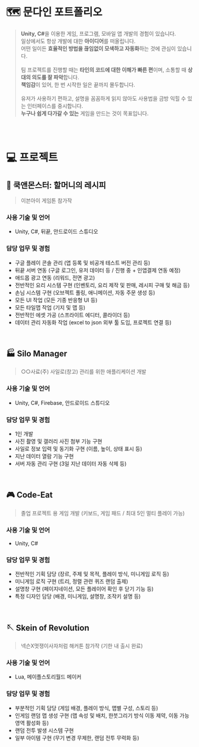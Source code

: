 # 🗺️ 문다인 포트폴리오
>   <b>Unity, C#</b>을 이용한 게임, 프로그램, 모바일 앱 개발의 경험이 있습니다. <br>
일상에서도 항상 개발에 대한 <b>아이디어</b>를 떠올립니다. <br>
어떤 일이든 <b>효율적인 방법을 끊임없이 모색하고 자동화</b>하는 것에 관심이 있습니다. <br><br>
팀 프로젝트를 진행할 때는 <b>타인의 코드에 대한 이해가 빠른 편</b>이며, 소통할 때 <b>상대의 의도를 잘 파악</b>합니다. <br>
<b>책임감</b>이 있어, 한 번 시작한 일은 끝까지 몰두합니다.
 <br><br> 유저가 사용하기 편하고, 설명을 꼼꼼하게 읽지 않아도 사용법을 금방 익힐 수 있는 인터페이스를 중시합니다. <br>
 <b>누구나 쉽게 다가갈 수 있는</b> 게임을 만드는 것이 목표입니다.
<br/>
<br>

# 💻 프로젝트

## 🍴 쿡앤몬스터: 할머니의 레시피

> 이븐아이 게임톤 참가작

### 사용 기술 및 언어
- Unity, C#, 뒤끝, 안드로이드 스튜디오


### 담당 업무 및 경험
  - 구글 플레이 콘솔 관리 (앱 등록 및 비공개 테스트 버전 관리 등)
  - 뒤끝 서버 연동 (구글 로그인, 유저 데이터 등 / 진행 중 + 인앱결제 연동 예정)
  - 애드몹 광고 연동 (리워드, 전면 광고)
  - 전반적인 요리 시스템 구현 (인벤토리, 요리 제작 및 판매, 레시피 구매 및 해금 등)
  - 손님 시스템 구현 (오브젝트 풀링, 애니메이션, 자동 주문 생성 등)
  - 모든 UI 작업 (모든 기종 반응형 UI 등)
  - 모든 타일맵 작업 (기지 및 맵 등)
  - 전반적인 에셋 가공 (스프라이트 에디터, 콜라이더 등)
  - 데이터 관리 자동화 작업 (excel to json 외부 툴 도입, 프로젝트 연결 등)

<br>

## 🏭 Silo Manager

> ○○사료(주) 사일로(창고) 관리를 위한 애플리케이션 개발

### 사용 기술 및 언어
- Unity, C#, Firebase, 안드로이드 스튜디오

### 담당 업무 및 경험
  - 1인 개발
  - 사진 촬영 및 갤러리 사진 첨부 기능 구현
  - 사일로 정보 입력 및 동기화 구현 (이름, 높이, 상태 표시 등)
  - 지난 데이터 열람 기능 구현
  - 서버 자동 관리 구현 (3일 지난 데이터 자동 삭제 등)

<br>

## 🎮 Code-Eat

> 졸업 프로젝트 용 게임 개발 (키보드, 게임 패드 / 최대 5인 멀티 플레이 가능)

### 사용 기술 및 언어
- Unity, C#
  
### 담당 업무 및 경험
  - 전반적인 기획 담당 (장르, 주제 및 목적, 플레이 방식, 미니게임 로직 등)
  - 미니게임 로직 구현 (트리, 정렬 관련 퀴즈 랜덤 출제)
  - 설명창 구현 (페이지네이션, 모든 플레이어 확인 후 닫기 기능 등)
  - 특정 디자인 담당 (배경, 미니게임, 설명창, 조작키 설명 등)

<br>

## 🪡 Skein of Revolution
> 넥슨X멋쟁이사자처럼 해커톤 참가작 (기한 내 출시 완료)

### 사용 기술 및 언어
- Lua, 메이플스토리월드 메이커

### 담당 업무 및 경험
  - 부분적인 기획 담당 (게임 배경, 플레이 방식, 맵별 구성, 스토리 등)
  - 인게임 랜덤 맵 생성 구현 (맵 속성 및 배치, 한붓그리기 방식 이동 제약, 이동 가능 영역 활성화 등)
  - 랜덤 전투 발생 시스템 구현
  - 일부 아이템 구현 (무기 변경 무제한, 랜덤 전투 무력화 등)
